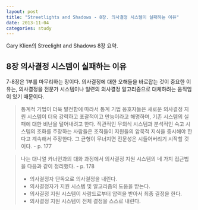 ```yaml
---
layout: post
title: "Streetlights and Shadows - 8장. 의사결정 시스템이 실패하는 이유"
date: 2013-11-04
categories: study
---
```


Gary Klien의 Streelight and Shadows 8장 요약.

## 8장 의사결정 시스템이 실패하는 이유

7-8장은 1부를 마무리하는 장이다. 의사결정에 대한 오해들을 바로잡는 것이 중요한 이유는, 의사결정을 전문가 시스템이나 일련의 의사결정 알고리즘으로 대체하려는 움직임이 있기 때문이다.

> 통계적 기법이 더욱 발전함에 따라서 통계 기법 옹호자들은 새로운 의사결정 지원 시스템이 더욱 강력하고 포괄적이고 만능이라고 해명하며, 기존 시스템의 실패에 대한 비난을 털어내려고 한다. 직관적인 무의식 시스템과 분석적인 숙고 시스템의 조화를 주장하는 사람들은 조직들이 지원들의 암묵적 지식을 중시해야 한다고 계속해서 주장한다. 그 균형이 무너지면 전문성은 시들어버리기 시작할 것이다. - p. 177

> 나는 대니얼 카너먼과의 대화 과정에서 의사결정 지원 시스템의 네 가지 접근법을 다음과 같이 정리했다. - p. 178
> 
> * 의사결정자 단독으로 의사결정을 내린다.
> * 의사결정자가 지원 시스템 및 알고리즘의 도움을 받는다.
> * 의사결정 지원 시스템이 사람드로부터 압력을 받아서 최종 결정을 한다.
> * 의사결정 지원 시스템이 전체 결정을 스스로 내린다.
